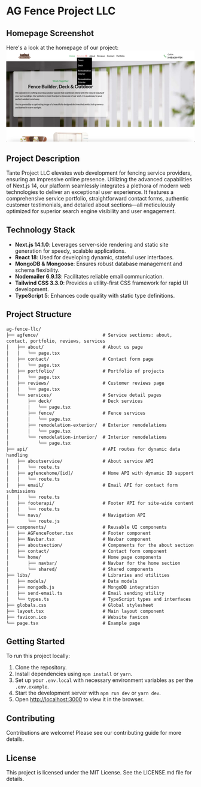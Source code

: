 # AG Fence Project LLC
## Homepage Screenshot
Here's a look at the homepage of our project:
![Homepage Screenshot](/public/assets/home/homescreenshoot.png)
## Project Description

Tante Project LLC elevates web development for fencing service providers, ensuring an impressive online presence. Utilizing the advanced capabilities of Next.js 14, our platform seamlessly integrates a plethora of modern web technologies to deliver an exceptional user experience. It features a comprehensive service portfolio, straightforward contact forms, authentic customer testimonials, and detailed about sections—all meticulously optimized for superior search engine visibility and user engagement.

## Technology Stack

- **Next.js 14.1.0**: Leverages server-side rendering and static site generation for speedy, scalable applications.
- **React 18**: Used for developing dynamic, stateful user interfaces.
- **MongoDB & Mongoose**: Ensures robust database management and schema flexibility.
- **Nodemailer 6.9.13**: Facilitates reliable email communication.
- **Tailwind CSS 3.3.0**: Provides a utility-first CSS framework for rapid UI development.
- **TypeScript 5**: Enhances code quality with static type definitions.

## Project Structure

```
ag-fence-llc/
├── agfence/                        # Service sections: about, contact, portfolio, reviews, services
│   ├── about/                      # About us page
│   │   └── page.tsx
│   ├── contact/                    # Contact form page
│   │   └── page.tsx
│   ├── portfolio/                  # Portfolio of projects
│   │   └── page.tsx
│   ├── reviews/                    # Customer reviews page
│   │   └── page.tsx
│   └── services/                   # Service detail pages
│       ├── deck/                   # Deck services
│       │   └── page.tsx
│       ├── fence/                  # Fence services
│       │   └── page.tsx
│       ├── remodelation-exterior/  # Exterior remodelations
│       │   └── page.tsx
│       └── remodelation-interior/  # Interior remodelations
│           └── page.tsx
├── api/                            # API routes for dynamic data handling
│   ├── aboutservice/               # About service API
│   │   └── route.ts
│   ├── agfencehome/[id]/           # Home API with dynamic ID support
│   │   └── route.ts
│   ├── email/                      # Email API for contact form submissions
│   │   └── route.ts
│   ├── footerapi/                  # Footer API for site-wide content
│   │   └── route.ts
│   └── navs/                       # Navigation API
│       └── route.js
├── components/                     # Reusable UI components
│   ├── AGFenceFooter.tsx           # Footer component
│   ├── Navbar.tsx                  # Navbar component
│   ├── aboutsection/               # Components for the about section
│   ├── contact/                    # Contact form component
│   └── home/                       # Home page components
│       ├── navbar/                 # Navbar for the home section
│       └── shared/                 # Shared components
├── libs/                           # Libraries and utilities
│   ├── models/                     # Data models
│   ├── mongodb.js                  # MongoDB integration
│   ├── send-email.ts               # Email sending utility
│   └── types.ts                    # TypeScript types and interfaces
├── globals.css                     # Global stylesheet
├── layout.tsx                      # Main layout component
├── favicon.ico                     # Website favicon
└── page.tsx                        # Example page
```

## Getting Started

To run this project locally:

1. Clone the repository.
2. Install dependencies using `npm install` or `yarn`.
3. Set up your `.env.local` with necessary environment variables as per the `.env.example`.
4. Start the development server with `npm run dev` or `yarn dev`.
5. Open [http://localhost:3000](http://localhost:3000) to view it in the browser.

## Contributing

Contributions are welcome! Please see our contributing guide for more details.

## License

This project is licensed under the MIT License. See the LICENSE.md file for details.
